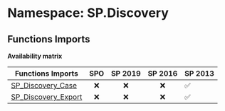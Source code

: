 # Namespace: SP.Discovery

## Functions Imports

**Availability matrix**

Functions Imports | SPO | SP 2019 | SP 2016 | SP 2013
----------|:---:|:-------:|:-------:|:-------
[SP_Discovery_Case](./Functions/SP_Discovery_Case.md) | ❌ | ❌ | ❌ | ✅
[SP_Discovery_Export](./Functions/SP_Discovery_Export.md) | ❌ | ❌ | ❌ | ✅
